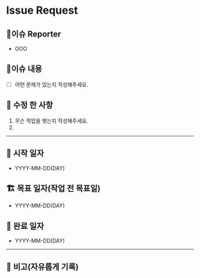 # Issue Request

## 👷이슈 Reporter

- OOO

## 🙏이슈 내용

- [ ] 어떤 문제가 있는지 작성해주세요.

## 🔧 수정 한 사항

1. 무슨 작업을 햇는지 작성해주세요.
2.

---

## 🌱 시작 일자

- YYYY-MM-DD(DAY)

## 🏗️ 목표 일자(작업 전 목표일)

- YYYY-MM-DD(DAY)

## 🚩 완료 일자

- YYYY-MM-DD(DAY)

---

## 🔖 비고(자유롭게 기록)
